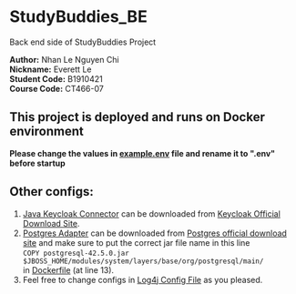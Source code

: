 # StudyBuddies_BE

Back end side of StudyBuddies Project

**Author:** Nhan Le Nguyen Chi \
**Nickname:** Everett Le \
**Student Code:** B1910421 \
**Course Code:** CT466-07 

## **This project is deployed and runs on Docker environment**

**Please change the values in [example.env](example.env) file and rename it to ".env" before startup**

## **Other configs:**
1. [Java Keycloak Connector](keycloak-oidc-wildfly-adapter-20.0.3.zip) can be downloaded from [Keycloak Official Download Site](https://www.keycloak.org/downloads).
2. [Postgres Adapter](postgresql-42.5.0.jar) can be downloaded from [Postgres official download site](https://jdbc.postgresql.org/download/#older-versions)  and make sure to put the correct jar file name in this line <br>
`COPY postgresql-42.5.0.jar $JBOSS_HOME/modules/system/layers/base/org/postgresql/main/` <br>
in [Dockerfile](Dockerfile) (at line 13).
3. Feel free to change configs in [Log4j Config File](log4j2.xml) as you pleased.